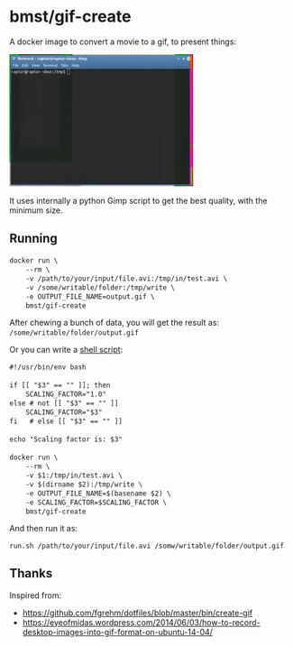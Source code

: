 bmst/gif-create
===============

A docker image to convert a movie to a gif, to present things:

![Sample Output](doc/demo.gif)

It uses internally a python Gimp script to get the best quality, with the minimum size.

Running
-------

```shell
docker run \
    --rm \
    -v /path/to/your/input/file.avi:/tmp/in/test.avi \
    -v /some/writable/folder:/tmp/write \
    -e OUTPUT_FILE_NAME=output.gif \
    bmst/gif-create
```

After chewing a bunch of data, you will get the result as: `/some/writable/folder/output.gif`

Or you can write a [shell script](run.sh):

```shell
#!/usr/bin/env bash

if [[ "$3" == "" ]]; then
    SCALING_FACTOR="1.0"
else # not [[ "$3" == "" ]]
    SCALING_FACTOR="$3"
fi   # else [[ "$3" == "" ]]

echo "Scaling factor is: $3"

docker run \
    --rm \
    -v $1:/tmp/in/test.avi \
    -v $(dirname $2):/tmp/write \
    -e OUTPUT_FILE_NAME=$(basename $2) \
    -e SCALING_FACTOR=$SCALING_FACTOR \
    bmst/gif-create
```

And then run it as:

```shell
run.sh /path/to/your/input/file.avi /somw/writable/folder/output.gif
```

Thanks
------

Inspired from:
 * https://github.com/fgrehm/dotfiles/blob/master/bin/create-gif
 * https://eyeofmidas.wordpress.com/2014/06/03/how-to-record-desktop-images-into-gif-format-on-ubuntu-14-04/


